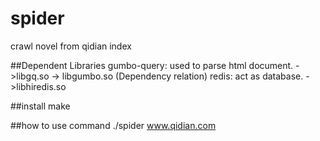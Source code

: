 # spider
crawl novel from qidian index

##Dependent Libraries
gumbo-query: used to parse html document. ->libgq.so -> libgumbo.so (Dependency relation)
redis: act as database. ->libhiredis.so 

##install
make 

##how to use command
./spider www.qidian.com
